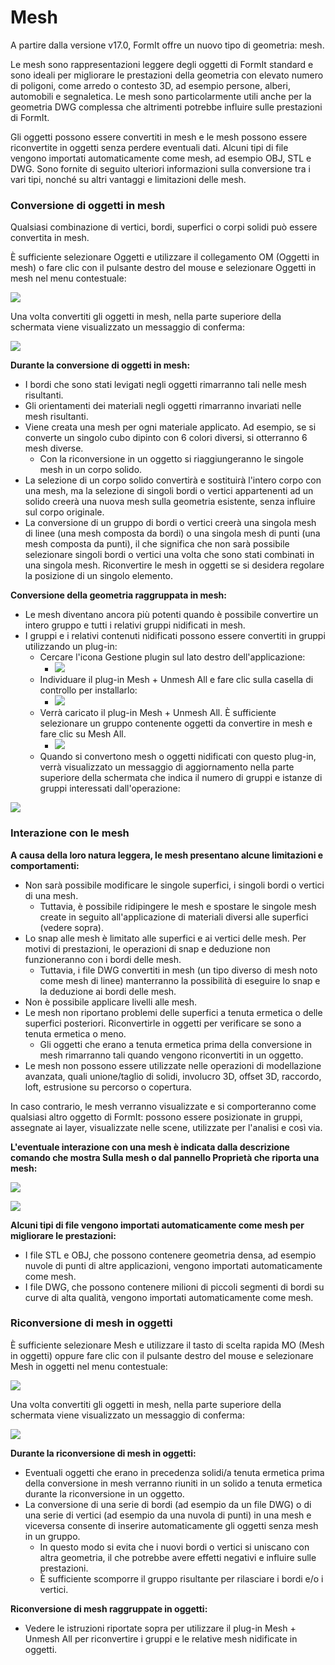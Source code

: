 # Mesh

A partire dalla versione v17.0, FormIt offre un nuovo tipo di geometria: mesh.

Le mesh sono rappresentazioni leggere degli oggetti di FormIt standard e sono ideali per migliorare le prestazioni della geometria con elevato numero di poligoni, come arredo o contesto 3D, ad esempio persone, alberi, automobili e segnaletica. Le mesh sono particolarmente utili anche per la geometria DWG complessa che altrimenti potrebbe influire sulle prestazioni di FormIt.

Gli oggetti possono essere convertiti in mesh e le mesh possono essere riconvertite in oggetti senza perdere eventuali dati. Alcuni tipi di file vengono importati automaticamente come mesh, ad esempio OBJ, STL e DWG. Sono fornite di seguito ulteriori informazioni sulla conversione tra i vari tipi, nonché su altri vantaggi e limitazioni delle mesh.

### Conversione di oggetti in mesh

Qualsiasi combinazione di vertici, bordi, superfici o corpi solidi può essere convertita in mesh.

È sufficiente selezionare Oggetti e utilizzare il collegamento OM \(Oggetti in mesh\) o fare clic con il pulsante destro del mouse e selezionare Oggetti in mesh nel menu contestuale:

![](../.gitbook/assets/context-menu_object-to-mesh.PNG)

Una volta convertiti gli oggetti in mesh, nella parte superiore della schermata viene visualizzato un messaggio di conferma:

![](../.gitbook/assets/success_object-to-mesh.PNG)

**Durante la conversione di oggetti in mesh:**

* I bordi che sono stati levigati negli oggetti rimarranno tali nelle mesh risultanti.
* Gli orientamenti dei materiali negli oggetti rimarranno invariati nelle mesh risultanti.
* Viene creata una mesh per ogni materiale applicato. Ad esempio, se si converte un singolo cubo dipinto con 6 colori diversi, si otterranno 6 mesh diverse.
   * Con la riconversione in un oggetto si riaggiungeranno le singole mesh in un corpo solido.
* La selezione di un corpo solido convertirà e sostituirà l'intero corpo con una mesh, ma la selezione di singoli bordi o vertici appartenenti ad un solido creerà una nuova mesh sulla geometria esistente, senza influire sul corpo originale.
* La conversione di un gruppo di bordi o vertici creerà una singola mesh di linee \(una mesh composta da bordi\) o una singola mesh di punti \(una mesh composta da punti\), il che significa che non sarà possibile selezionare singoli bordi o vertici una volta che sono stati combinati in una singola mesh. Riconvertire le mesh in oggetti se si desidera regolare la posizione di un singolo elemento.

**Conversione della geometria raggruppata in mesh:**

* Le mesh diventano ancora più potenti quando è possibile convertire un intero gruppo e tutti i relativi gruppi nidificati in mesh.
* I gruppi e i relativi contenuti nidificati possono essere convertiti in gruppi utilizzando un plug-in:
   * Cercare l'icona Gestione plugin sul lato destro dell'applicazione:
      * ![](../.gitbook/assets/plugin-manager_icon.PNG)
   * Individuare il plug-in Mesh + Unmesh All e fare clic sulla casella di controllo per installarlo:
      * ![](../.gitbook/assets/plugin-manager_mesh-unmesh-all.PNG)
   * Verrà caricato il plug-in Mesh + Unmesh All. È sufficiente selezionare un gruppo contenente oggetti da convertire in mesh e fare clic su Mesh All.
      * ![](../.gitbook/assets/mesh-unmesh-all-plugin.PNG)
   * Quando si convertono mesh o oggetti nidificati con questo plug-in, verrà visualizzato un messaggio di aggiornamento nella parte superiore della schermata che indica il numero di gruppi e istanze di gruppi interessati dall'operazione:

![](../.gitbook/assets/success_mesh-all.PNG)

### Interazione con le mesh

**A causa della loro natura leggera, le mesh presentano alcune limitazioni e comportamenti:**

* Non sarà possibile modificare le singole superfici, i singoli bordi o vertici di una mesh.
   * Tuttavia, è possibile ridipingere le mesh e spostare le singole mesh create in seguito all'applicazione di materiali diversi alle superfici \(vedere sopra\).
* Lo snap alle mesh è limitato alle superfici e ai vertici delle mesh. Per motivi di prestazioni, le operazioni di snap e deduzione non funzioneranno con i bordi delle mesh.
   * Tuttavia, i file DWG convertiti in mesh \(un tipo diverso di mesh noto come mesh di linee\) manterranno la possibilità di eseguire lo snap e la deduzione ai bordi delle mesh.
* Non è possibile applicare livelli alle mesh.
* Le mesh non riportano problemi delle superfici a tenuta ermetica o delle superfici posteriori. Riconvertirle in oggetti per verificare se sono a tenuta ermetica o meno.
   * Gli oggetti che erano a tenuta ermetica prima della conversione in mesh rimarranno tali quando vengono riconvertiti in un oggetto.
* Le mesh non possono essere utilizzate nelle operazioni di modellazione avanzata, quali unione/taglio di solidi, involucro 3D, offset 3D, raccordo, loft, estrusione su percorso o copertura.

In caso contrario, le mesh verranno visualizzate e si comporteranno come qualsiasi altro oggetto di FormIt: possono essere posizionate in gruppi, assegnate ai layer, visualizzate nelle scene, utilizzate per l'analisi e così via.

**L'eventuale interazione con una mesh è indicata dalla descrizione comando che mostra Sulla mesh o dal pannello Proprietà che riporta una mesh:**

![](../.gitbook/assets/snap_on-mesh.PNG)

![](../.gitbook/assets/properties-panel_mesh.PNG)

**Alcuni tipi di file vengono importati automaticamente come mesh per migliorare le prestazioni:**

* I file STL e OBJ, che possono contenere geometria densa, ad esempio nuvole di punti di altre applicazioni, vengono importati automaticamente come mesh.
* I file DWG, che possono contenere milioni di piccoli segmenti di bordi su curve di alta qualità, vengono importati automaticamente come mesh.

### Riconversione di mesh in oggetti

È sufficiente selezionare Mesh e utilizzare il tasto di scelta rapida MO \(Mesh in oggetti\) oppure fare clic con il pulsante destro del mouse e selezionare Mesh in oggetti nel menu contestuale:

![](../.gitbook/assets/context-menu_mesh-to-object.PNG)

Una volta convertiti gli oggetti in mesh, nella parte superiore della schermata viene visualizzato un messaggio di conferma:

![](../.gitbook/assets/success_mesh-to-object.PNG)

**Durante la riconversione di mesh in oggetti:**

* Eventuali oggetti che erano in precedenza solidi/a tenuta ermetica prima della conversione in mesh verranno riuniti in un solido a tenuta ermetica durante la riconversione in un oggetto.
* La conversione di una serie di bordi \(ad esempio da un file DWG\) o di una serie di vertici \(ad esempio da una nuvola di punti\) in una mesh e viceversa consente di inserire automaticamente gli oggetti senza mesh in un gruppo.
   * In questo modo si evita che i nuovi bordi o vertici si uniscano con altra geometria, il che potrebbe avere effetti negativi e influire sulle prestazioni.
   * È sufficiente scomporre il gruppo risultante per rilasciare i bordi e/o i vertici.

**Riconversione di mesh raggruppate in oggetti:**

* Vedere le istruzioni riportate sopra per utilizzare il plug-in Mesh + Unmesh All per riconvertire i gruppi e le relative mesh nidificate in oggetti.

